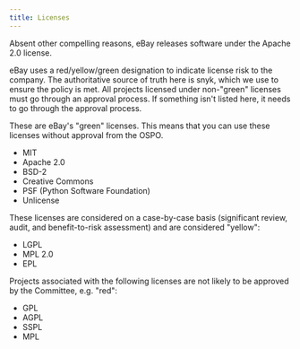 ```yaml
---
title: Licenses
---
```


Absent other compelling reasons, eBay releases software under the Apache 2.0 license.

eBay uses a red/yellow/green designation to indicate license risk to the company. The authoritative source of truth here is snyk, which we use to ensure the policy is met. All projects licensed under non-"green" licenses must go through an approval process. If something isn't listed here, it needs to go through the approval process.

These are eBay's "green" licenses. This means that you can use these licenses without approval from the OSPO.
- MIT
- Apache 2.0
- BSD-2
- Creative Commons
- PSF (Python Software Foundation)
- Unlicense

These licenses are considered on a case-by-case basis (significant review, audit, and benefit-to-risk assessment) and are considered "yellow":
- LGPL
- MPL 2.0
- EPL

Projects associated with the following licenses are not likely to be approved by the Committee, e.g. "red":
- GPL
- AGPL
- SSPL
- MPL
